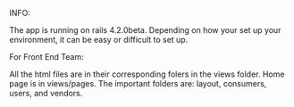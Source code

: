 INFO:

The app is running on rails 4.2.0beta. Depending on how your set up your environment, it can be easy or difficult to set up.

For Front End Team:

All the html files are in their corresponding folers in the views folder. Home page is in views/pages. The important folders are: layout, consumers, users, and vendors.